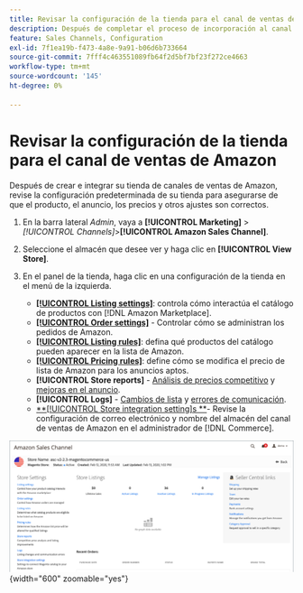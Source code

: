 ```yaml
---
title: Revisar la configuración de la tienda para el canal de ventas de Amazon
description: Después de completar el proceso de incorporación al canal de ventas de Amazon, revisa y actualiza la configuración de la tienda  [!DNL Commerce] s.
feature: Sales Channels, Configuration
exl-id: 7f1ea19b-f473-4a8e-9a91-b06d6b733664
source-git-commit: 7fff4c463551089fb64f2d5bf7bf23f272ce4663
workflow-type: tm+mt
source-wordcount: '145'
ht-degree: 0%

---
```


# Revisar la configuración de la tienda para el canal de ventas de Amazon

Después de crear e integrar su tienda de canales de ventas de Amazon, revise la configuración predeterminada de su tienda para asegurarse de que el producto, el anuncio, los precios y otros ajustes son correctos.

1. En la barra lateral _Admin_, vaya a **[!UICONTROL Marketing]** > _[!UICONTROL Channels]_>**[!UICONTROL Amazon Sales Channel]**.

1. Seleccione el almacén que desee ver y haga clic en **[!UICONTROL View Store]**.

1. En el panel de la tienda, haga clic en una configuración de la tienda en el menú de la izquierda.

   - [**[!UICONTROL Listing settings]**](./listing-settings.md): controla cómo interactúa el catálogo de productos con [!DNL Amazon Marketplace].
   - [**[!UICONTROL Order settings]**](./order-settings.md) - Controlar cómo se administran los pedidos de Amazon.
   - [**[!UICONTROL Listing rules]**](./listing-rules.md): defina qué productos del catálogo pueden aparecer en la lista de Amazon.
   - [**[!UICONTROL Pricing rules]**](./pricing-products.md): define cómo se modifica el precio de lista de Amazon para los anuncios aptos.
   - **[!UICONTROL Store reports]** - [Análisis de precios competitivo](./competitive-price-analysis.md) y [mejoras en el anuncio](./listing-improvements.md).
   - **[!UICONTROL Logs]** - [Cambios de lista](./listing-changes-log.md) y [errores de comunicación](./communication-errors-log.md).
   - [**[!UICONTROL Store integration setting]s **](./store-integration-settings.md)- Revise la configuración de correo electrónico y nombre del almacén del canal de ventas de Amazon en el administrador de [!DNL Commerce].

![Tablero de almacenamiento](assets/ob-store-review.png){width="600" zoomable="yes"}
